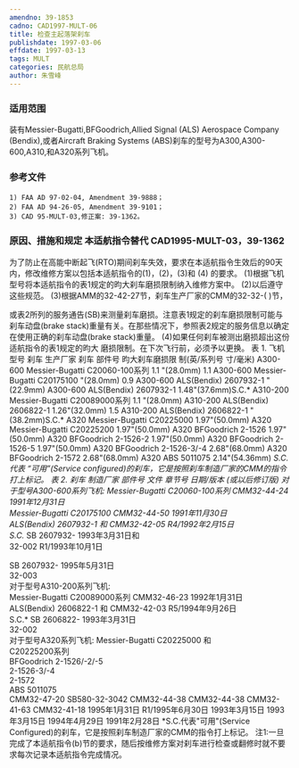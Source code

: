 ```yaml
---
amendno: 39-1853
cadno: CAD1997-MULT-06
title: 检查主起落架刹车
publishdate: 1997-03-06
effdate: 1997-03-13
tags: MULT
categories: 民航总局
author: 朱雪峰
---
```


### 适用范围 
装有Messier-Bugatti,BFGoodrich,Allied Signal (ALS) Aerospace Company (Bendix),或者Aircraft Braking Systems (ABS)刹车的型号为A300,A300-600,A310,和A320系列飞机。

### 参考文件
    1) FAA AD 97-02-04, Amendment 39-9888；
    2) FAA AD 94-26-05, Amendment 39-9101；
    3) CAD 95-MULT-03,修正案: 39-1362。


### 原因、措施和规定 本适航指令替代 CAD1995-MULT-03，39-1362
为了防止在高能中断起飞(RTO)期间刹车失效，要求在本适航指令生效后的90天内，修改维修方案以包括本适航指令的(1)，(2)，(3)和
(4)
的要求。 
    (1)根据飞机型号将本适航指令的表1规定的昀大刹车磨损限制纳入维修方案中。 
    (2)以后遵守这些规范。 
    (3)根据AMM的32-42-27节，刹车生产厂家的CMM的32-32-( )节，


  
或表2所列的服务通告(SB)来测量刹车磨损。注意表1规定的刹车磨损限制可能与刹车动盘(brake stack)重量有关。在那些情况下，参照表2规定的服务信息以确定在使用正确的刹车动盘(brake stack)重量。 
(4)如果任何刹车被测出磨损超出这份适航指令的表1规定的昀大
磨损限制。在下次飞行前，必须予以更换。 表 1. 
飞机型号 刹车 生产厂家 刹车 部件号 昀大刹车磨损限 制(英/系列号 寸/毫米) A300-600 Messier-Bugatti C20060-100系列 1.1 "(28.0mm) 1.1 A300-600 Messier-Bugatti C20175100 "(28.0mm) 0.9 A300-600 ALS(Bendix) 2607932-1 "(22.9mm) A300-600 ALS(Bendix) 2607932-1 1.48"(37.6mm)S.C.* 
A310-200 Messier-Bugatti C20089000系列 1.1 "(28.0mm) A310-200 ALS(Bendix) 2606822-1 1.26"(32.0mm) 1.5 A310-200 ALS(Bendix) 2606822-1 "(38.2mm)S.C.* 
A320 Messier-Bugatti C20225000 1.97"(50.0mm) A320 Messier-Bugatti C20225200 1.97"(50.0mm) A320 BFGoodrich 2-1526 1.97"(50.0mm) A320 BFGoodrich 2-1526-2 1.97"(50.0mm) A320 BFGoodrich 2-1526-5 1.97"(50.0mm) A320 BFGoodrich 2-1526-3/-4 2.68"(68.0mm) A320 BFGoodrich 2-1572 2.68"(68.0mm) A320 ABS 5011075 2.14"(54.36mm) 
*S.C.代表 “可用”(Service configured)的刹车，它是按照刹车制造厂家的CMM的指令打上标记。 
表 2. 
刹车 制造厂家 部件号 文件 章节号 日期/版本 (或以后修订版) 
对于型号A300-600系列飞机: 
Messier-Bugatti  C20060-100系列  CMM32-44-24  1991年12月31日  
Messier-Bugatti  C20175100  CMM32-44-50  1991年11月30日  
ALS(Bendix)  2607932-1 和  CMM32-42-05  R4/1992年2月15日  
S.C.*  SB 2607932- 1993年3月31日和  
32-002  R1/1993年10月1日  

   
SB 2607932- 1995年5月31日  
32-003  
对于型号A310-200系列飞机:  
Messier-Bugatti  C20089000系列  CMM32-46-23  1992年1月31日  
ALS(Bendix)  2606822-1 和  CMM32-42-03  R5/1994年9月26日  
S.C.*  SB 2606822- 1993年3月31日  
32-002  
对于型号A320系列飞机: 
Messier-Bugatti  C20225000 和  
C20225200系列  
BFGoodrich  2-1526/-2/-5  
2-1526-3/-4  
2-1572  
ABS  5011075  
CMM32-47-20 SB580-32-3042 CMM32-44-38 CMM32-44-38 CMM32-41-63 CMM32-41-18 1995年1月31日 R1/1995年6月30日 1993年3月15日 1993年3月15日 1994年4月29日 1991年2月28日 
    *S.C.代表"可用"(Service Configured)的刹车，它是按照刹车制造厂家的CMM的指令打上标记。 
    注1:一旦完成了本适航指令(b)节的要求，随后按维修方案对刹车进行检查或翻修时就不要求每次记录本适航指令完成情况。
